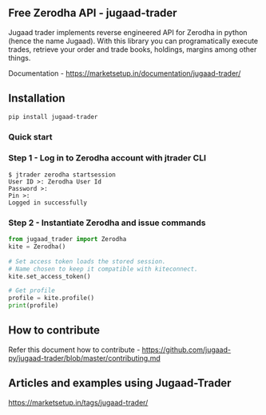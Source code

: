 ## Free Zerodha API - jugaad-trader

Jugaad trader implements reverse engineered API for Zerodha in python (hence the name Jugaad). With this library you can programatically execute trades, retrieve your order and trade books, holdings, margins among other things.

Documentation - https://marketsetup.in/documentation/jugaad-trader/

## Installation

```
pip install jugaad-trader
```

### Quick start


### Step 1 - Log in to Zerodha account with jtrader CLI

```
$ jtrader zerodha startsession
User ID >: Zerodha User Id
Password >:
Pin >:
Logged in successfully
```

### Step 2 - Instantiate Zerodha and issue commands

```python
from jugaad_trader import Zerodha
kite = Zerodha()
 
# Set access token loads the stored session.
# Name chosen to keep it compatible with kiteconnect.
kite.set_access_token()

# Get profile
profile = kite.profile()
print(profile)
```

## How to contribute

Refer this document how to contribute - https://github.com/jugaad-py/jugaad-trader/blob/master/contributing.md

## Articles and examples using Jugaad-Trader

https://marketsetup.in/tags/jugaad-trader/

